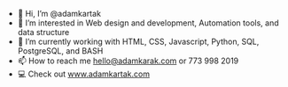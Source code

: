 - 👋 Hi, I’m @adamkartak
- 👀 I’m interested in Web design and development, Automation tools, and data structure
- 🌱 I’m currently working with HTML, CSS, Javascript, Python, SQL, PostgreSQL, and BASH
- 📫 How to reach me hello@adamkarak.com or 773 998 2019
- 💻 Check out www.adamkartak.com

<!---
adamkartak/adamkartak is a ✨ special ✨ repository because its `README.md` (this file) appears on your GitHub profile.
You can click the Preview link to take a look at your changes.
--->
